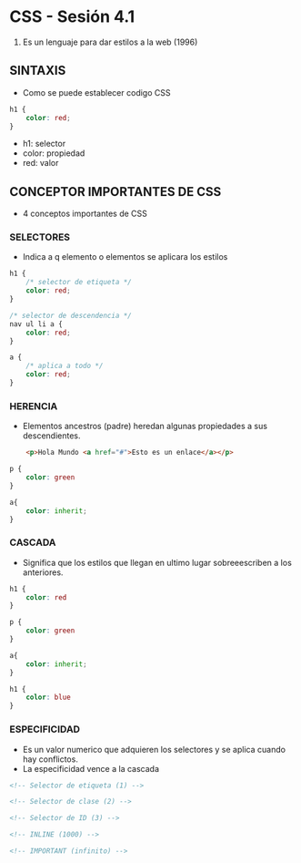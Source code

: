 # CSS - Sesión 4.1

1. Es un lenguaje para dar estilos a la web (1996)


## SINTAXIS

- Como se puede establecer codigo CSS

```css
h1 {
    color: red;
}
```

- h1: selector
- color: propiedad
- red: valor

## CONCEPTOR IMPORTANTES DE CSS

- 4 conceptos importantes de CSS

### SELECTORES

- Indica a q elemento o elementos se aplicara los estilos

```css
h1 {
    /* selector de etiqueta */
    color: red;
}

/* selector de descendencia */
nav ul li a {
    color: red;
}

a {
    /* aplica a todo */
    color: red;
}
```

### HERENCIA

- Elementos ancestros (padre) heredan algunas propiedades a sus descendientes.

```html
    <p>Hola Mundo <a href="#">Esto es un enlace</a></p>
```

```css
p {
    color: green
}

a{
    color: inherit;
}
```

### CASCADA

- Significa que los estilos que llegan en ultimo lugar sobreeescriben a los anteriores.


```css
h1 {
    color: red
}

p {
    color: green
}

a{
    color: inherit;
}

h1 {
    color: blue
}
```

### ESPECIFICIDAD

- Es un valor numerico que adquieren los selectores y se aplica cuando hay conflictos.
- La especificidad vence a la cascada

```html
<!-- Selector de etiqueta (1) -->

<!-- Selector de clase (2) -->

<!-- Selector de ID (3) -->

<!-- INLINE (1000) --> 

<!-- IMPORTANT (infinito) -->
```